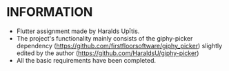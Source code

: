 # INFORMATION
- Flutter assignment made by Haralds Upītis.
- The project's functionality mainly consists of the giphy-picker dependency (https://github.com/firstfloorsoftware/giphy_picker) slightly edited by the author (https://github.com/HaraldsU/giphy-picker)
- All the basic requirements have been completed.
